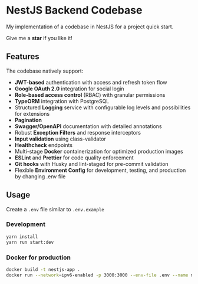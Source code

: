 # NestJS Backend Codebase

My implementation of a codebase in NestJS for a project quick start.

Give me a **star** if you like it!

## Features

The codebase natively support:

- **JWT-based** authentication with access and refresh token flow
- **Google OAuth 2.0** integration for social login
- **Role-based access control** (RBAC) with granular permissions
- **TypeORM** integration with PostgreSQL
- Structured **Logging** service with configurable log levels and possibilities for extensions
- **Pagination**
- **Swagger/OpenAPI** documentation with detailed annotations
- Robust **Exception Filters** and response interceptors
- **Input validation** using class-validator
- **Healthcheck** endpoints
- Multi-stage **Docker** containerization for optimized production images
- **ESLint** and **Prettier** for code quality enforcement
- **Git hooks** with Husky and lint-staged for pre-commit validation
- Flexible **Environment Config** for development, testing, and production by changing .env file

## Usage

Create a `.env` file similar to `.env.example`

### Development

```bash
yarn install
yarn run start:dev
```

### Docker for production

```bash
docker build -t nestjs-app .
docker run --network=ipv6-enabled -p 3000:3000 --env-file .env --name my-nestjs-app nestjs-app
```
